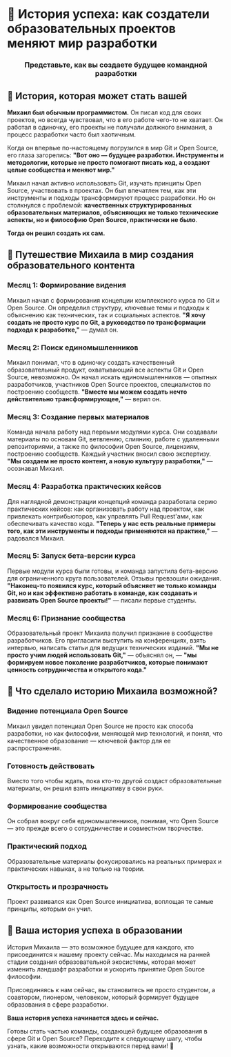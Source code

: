 # 🌟 История успеха: как создатели образовательных проектов меняют мир разработки

<div align="center">
  <h3>Представьте, как вы создаете будущее командной разработки</h3>
</div>

## 📖 История, которая может стать вашей

**Михаил был обычным программистом.** Он писал код для своих проектов, но всегда чувствовал, что в его работе чего-то не хватает. Он работал в одиночку, его проекты не получали должного внимания, а процесс разработки часто был хаотичным.

Когда он впервые по-настоящему погрузился в мир Git и Open Source, его глаза загорелись: **"Вот оно — будущее разработки. Инструменты и методологии, которые не просто помогают писать код, а создают целые сообщества и меняют мир."**

Михаил начал активно использовать Git, изучать принципы Open Source, участвовать в проектах. Он был впечатлен тем, как эти инструменты и подходы трансформируют процесс разработки. Но он столкнулся с проблемой: **качественных структурированных образовательных материалов, объясняющих не только технические аспекты, но и философию Open Source, практически не было**.

**Тогда он решил создать их сам.**

## 🚀 Путешествие Михаила в мир создания образовательного контента

### Месяц 1: Формирование видения
Михаил начал с формирования концепции комплексного курса по Git и Open Source. Он определил структуру, ключевые темы и подходы к объяснению как технических, так и социальных аспектов. **"Я хочу создать не просто курс по Git, а руководство по трансформации подхода к разработке,"** — думал он.

### Месяц 2: Поиск единомышленников
Михаил понимал, что в одиночку создать качественный образовательный продукт, охватывающий все аспекты Git и Open Source, невозможно. Он начал искать единомышленников — опытных разработчиков, участников Open Source проектов, специалистов по построению сообществ. **"Вместе мы можем создать нечто действительно трансформирующее,"** — верил он.

### Месяц 3: Создание первых материалов
Команда начала работу над первыми модулями курса. Они создавали материалы по основам Git, ветвлению, слиянию, работе с удаленными репозиториями, а также по философии Open Source, лицензиям, построению сообществ. Каждый участник вносил свою экспертизу. **"Мы создаем не просто контент, а новую культуру разработки,"** — осознавал Михаил.

### Месяц 4: Разработка практических кейсов
Для наглядной демонстрации концепций команда разработала серию практических кейсов: как организовать работу над проектом, как привлекать контрибьюторов, как управлять Pull Request'ами, как обеспечивать качество кода. **"Теперь у нас есть реальные примеры того, как эти инструменты и подходы применяются на практике,"** — радовался Михаил.

### Месяц 5: Запуск бета-версии курса
Первые модули курса были готовы, и команда запустила бета-версию для ограниченного круга пользователей. Отзывы превзошли ожидания. **"Наконец-то появился курс, который объясняет не только команды Git, но и как эффективно работать в команде, как создавать и развивать Open Source проекты!"** — писали первые студенты.

### Месяц 6: Признание сообщества
Образовательный проект Михаила получил признание в сообществе разработчиков. Его пригласили выступить на конференциях, взять интервью, написать статьи для ведущих технических изданий. **"Мы не просто учим людей использовать Git,"** — объяснял он, — **"мы формируем новое поколение разработчиков, которые понимают ценность сотрудничества и открытого кода."**

## 💫 Что сделало историю Михаила возможной?

### Видение потенциала Open Source
Михаил увидел потенциал Open Source не просто как способа разработки, но как философии, меняющей мир технологий, и понял, что качественное образование — ключевой фактор для ее распространения.

### Готовность действовать
Вместо того чтобы ждать, пока кто-то другой создаст образовательные материалы, он решил взять инициативу в свои руки.

### Формирование сообщества
Он собрал вокруг себя единомышленников, понимая, что Open Source — это прежде всего о сотрудничестве и совместном творчестве.

### Практический подход
Образовательные материалы фокусировались на реальных примерах и практических навыках, а не только на теории.

### Открытость и прозрачность
Проект развивался как Open Source инициатива, воплощая те самые принципы, которым он учил.

## 🚀 Ваша история успеха в образовании

История Михаила — это возможное будущее для каждого, кто присоединится к нашему проекту сейчас. Мы находимся на ранней стадии создания образовательной экосистемы, которая может изменить ландшафт разработки и ускорить принятие Open Source философии.

Присоединяясь к нам сейчас, вы становитесь не просто студентом, а соавтором, пионером, человеком, который формирует будущее образования в сфере разработки.

**Ваша история успеха начинается здесь и сейчас.**

Готовы стать частью команды, создающей будущее образования в сфере Git и Open Source? Переходите к следующему шагу, чтобы узнать, какие возможности открываются перед вами! 🌠 